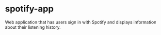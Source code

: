 # spotify-app
Web application that has users sign in with Spotify and displays information about their listening history.
